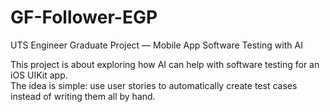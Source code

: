 # GF-Follower-EGP  
UTS Engineer Graduate Project — Mobile App Software Testing with AI

This project is about exploring how AI can help with software testing for an iOS UIKit app.  
The idea is simple: use user stories to automatically create test cases instead of writing them all by hand.
